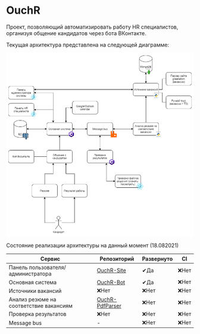 # OuchR

Проект, позволяющий автоматизировать работу HR специалистов, организуя общение кандидатов через бота ВКонтакте.

Текущая архитектура представлена на следующей диаграмме:

![текущая архитектура](readme/current_architecture.png)

Состояние реализации архитектуры на данный момент (18.082021)

| Сервис                                  | Репозиторий                                                    | Развернуто | CI   |
| --------------------------------------- | -------------------------------------------------------------- | ---------- | ---- |
| Панель пользователя/администратора      | [OuchR-Site](https://github.com/RTUITLab/OuchR-Site)           | ✔Да        | ❌Нет |
| Основная система                        | [OuchR-Bot](https://github.com/RTUITLab/OuchR-Bot)             | ✔Да        | ❌Нет |
| Источники вакансий                      | ❌Нет                                                           | ❌Нет       | ❌Нет |
| Анализ резюме на соответствие вакансиям | [OuchR-PdfParser](https://github.com/RTUITLab/OuchR-PdfParser) | ❌Нет       | ❌Нет |
| Проверка результатов                    | ❌Нет                                                           | ❌Нет       | ❌Нет |
| Message bus                             | -                                                              | ❌Нет       | ❌Нет |
